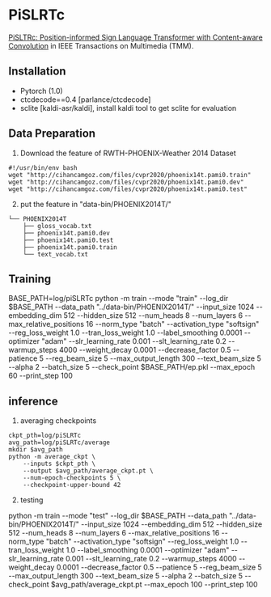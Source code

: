 # PiSLRTc

[PiSLTRc: Position-informed Sign Language Transformer with Content-aware Convolution](https://ieeexplore.ieee.org/document/9528010) in IEEE Transactions on Multimedia (TMM).

## Installation
- Pytorch (1.0)
- ctcdecode==0.4 [parlance/ctcdecode]
- sclite [kaldi-asr/kaldi], install kaldi tool to get sclite for evaluation

## Data Preparation
1. Download the feature of RWTH-PHOENIX-Weather 2014 Dataset
```
#!/usr/bin/env bash
wget "http://cihancamgoz.com/files/cvpr2020/phoenix14t.pami0.train"
wget "http://cihancamgoz.com/files/cvpr2020/phoenix14t.pami0.dev"
wget "http://cihancamgoz.com/files/cvpr2020/phoenix14t.pami0.test"
```
2. put the feature in "data-bin/PHOENIX2014T/"
```
└── PHOENIX2014T
    ├── gloss_vocab.txt
    ├── phoenix14t.pami0.dev
    ├── phoenix14t.pami0.test
    ├── phoenix14t.pami0.train
    └── text_vocab.txt 
```

## Training
BASE_PATH=log/piSLRTc
python -m train --mode "train" --log_dir $BASE_PATH --data_path "../data-bin/PHOENIX2014T/" --input_size 1024 --embedding_dim 512 --hidden_size 512 --num_heads 8 --num_layers 6 --max_relative_positions 16 --norm_type "batch" --activation_type "softsign" --reg_loss_weight 1.0 --tran_loss_weight 1.0 --label_smoothing 0.0001 --optimizer "adam" --slr_learning_rate 0.001 --slt_learning_rate 0.2 --warmup_steps 4000 --weight_decay 0.0001 --decrease_factor 0.5 --patience 5 --reg_beam_size 5 --max_output_length 300 --text_beam_size 5 --alpha 2 --batch_size 5 --check_point $BASE_PATH/ep.pkl --max_epoch 60 --print_step 100

## inference
1. averaging checkpoints

```
ckpt_pth=log/piSLRTc
avg_path=log/piSLRTc/average
mkdir $avg_path
python -m average_ckpt \
    --inputs $ckpt_pth \
    --output $avg_path/average_ckpt.pt \
    --num-epoch-checkpoints 5 \
    --checkpoint-upper-bound 42
```

2. testing

python -m train --mode "test" --log_dir $BASE_PATH --data_path "../data-bin/PHOENIX2014T/" --input_size 1024 --embedding_dim 512 --hidden_size 512 --num_heads 8 --num_layers 6 --max_relative_positions 16 --norm_type "batch" --activation_type "softsign" --reg_loss_weight 1.0 --tran_loss_weight 1.0 --label_smoothing 0.0001 --optimizer "adam" --slr_learning_rate 0.001 --slt_learning_rate 0.2 --warmup_steps 4000 --weight_decay 0.0001 --decrease_factor 0.5 --patience 5 --reg_beam_size 5 --max_output_length 300 --text_beam_size 5 --alpha 2 --batch_size 5 --check_point $avg_path/average_ckpt.pt --max_epoch 100 --print_step 100

